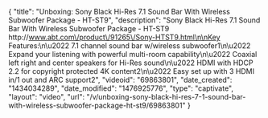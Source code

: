 {
    "title": "Unboxing: Sony Black Hi-Res 7.1 Sound Bar With Wireless Subwoofer Package - HT-ST9",
    "description": "Sony Black Hi-Res 7.1 Sound Bar With Wireless Subwoofer Package - HT-ST9 http:\/\/www.abt.com\/product\/91265\/Sony-HTST9.html\n\nKey Features:\n\u2022 7.1 channel sound bar w\/wireless subwoofer1\n\u2022 Expand your listening with powerful multi-room capability\n\u2022 Coaxial left right and center speakers for Hi-Res sound\n\u2022 HDMI with HDCP 2.2 for copyright protected 4K content2\n\u2022 Easy set up with 3 HDMI in\/1 out and ARC support2",
    "videoid": "69863801",
    "date_created": "1434034289",
    "date_modified": "1476925776",
    "type": "captivate",
    "layout": "video",
    "url": "\/v\/unboxing-sony-black-hi-res-7-1-sound-bar-with-wireless-subwoofer-package-ht-st9\/69863801"
}